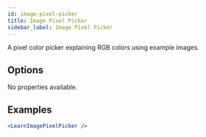 ```yaml
---
id: image-pixel-picker
title: Image Pixel Picker
sidebar_label: Image Pixel Picker
---
```


A pixel color picker explaining RGB colors using example images.

## Options

No properties available.

## Examples

```jsx live
<LearnImagePixelPicker />
```

